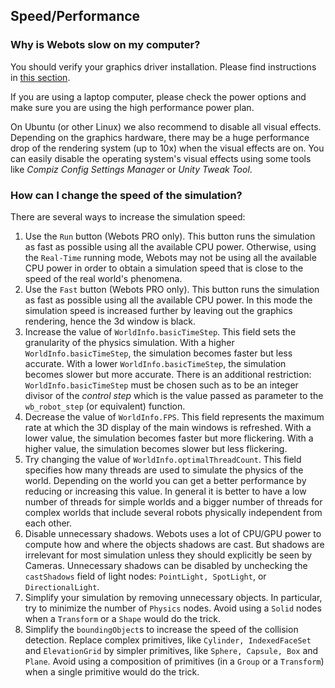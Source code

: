 ## Speed/Performance

### Why is Webots slow on my computer?

You should verify your graphics driver installation.
Please find instructions in [this section](verifying-your-graphics-driver-installation.md).

If you are using a laptop computer, please check the power options and make sure you are using the high performance power plan.

On Ubuntu (or other Linux) we also recommend to disable all visual effects.
Depending on the graphics hardware, there may be a huge performance drop of the rendering system (up to 10x) when the visual effects are on.
You can easily disable the operating system's visual effects using some tools like *Compiz Config Settings Manager* or *Unity Tweak Tool*.

### How can I change the speed of the simulation?

There are several ways to increase the simulation speed:

1. Use the `Run` button (Webots PRO only).
This button runs the simulation as fast as possible using all the available CPU power.
Otherwise, using the `Real-Time` running mode, Webots may not be using all the available CPU power in order to obtain a simulation speed that is close to the speed of the real world's phenomena.
2. Use the `Fast` button (Webots PRO only).
This button runs the simulation as fast as possible using all the available CPU power.
In this mode the simulation speed is increased further by leaving out the graphics rendering, hence the 3d window is black.
3. Increase the value of `WorldInfo.basicTimeStep`.
This field sets the granularity of the physics simulation.
With a higher `WorldInfo.basicTimeStep`, the simulation becomes faster but less accurate.
With a lower `WorldInfo.basicTimeStep`, the simulation becomes slower but more accurate.
There is an additional restriction: `WorldInfo.basicTimeStep` must be chosen such as to be an integer divisor of the *control step* which is the value passed as parameter to the `wb_robot_step` (or equivalent) function.
4. Decrease the value of `WorldInfo.FPS`.
This field represents the maximum rate at which the 3D display of the main windows is refreshed.
With a lower value, the simulation becomes faster but more flickering.
With a higher value, the simulation becomes slower but less flickering.
5. Try changing the value of `WorldInfo.optimalThreadCount`.
This field specifies how many threads are used to simulate the physics of the world.
Depending on the world you can get a better performance by reducing or increasing this value.
In general it is better to have a low number of threads for simple worlds and a bigger number of threads for complex worlds that include several robots physically independent from each other.
6. Disable unnecessary shadows.
Webots uses a lot of CPU/GPU power to compute how and where the objects shadows are cast.
But shadows are irrelevant for most simulation unless they should explicitly be seen by Cameras.
Unnecessary shadows can be disabled by unchecking the `castShadows` field of light nodes: `PointLight, SpotLight`, or `DirectionalLight`.
7. Simplify your simulation by removing unnecessary objects.
In particular, try to minimize the number of `Physics` nodes.
Avoid using a `Solid` nodes when a `Transform` or a `Shape` would do the trick.
8. Simplify the `boundingObject`s to increase the speed of the collision detection.
Replace complex primitives, like `Cylinder, IndexedFaceSet` and `ElevationGrid` by simpler primitives, like `Sphere, Capsule, Box` and `Plane`.
Avoid using a composition of primitives (in a `Group` or a `Transform`) when a single primitive would do the trick.
